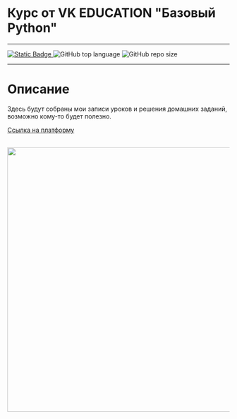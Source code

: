 # Курс от VK EDUCATION "Базовый Python"
____
<p align="left">
  <a href="https://github.com/svyatoslav-rozhdestvenskiy">
    <img alt="Static Badge" src="https://img.shields.io/badge/vk_base_python-%23000000?style=plastic&label=svyatoslav-rozhdestvenskiy&labelColor=%23008000">
  </a>
  <img alt="GitHub top language" src="https://img.shields.io/github/languages/top/svyatoslav-rozhdestvenskiy/vk_base_python?style=plastic&logoColor=008000&labelColor=008000&color=000000">
  <img alt="GitHub repo size" src="https://img.shields.io/github/repo-size/svyatoslav-rozhdestvenskiy/vk_base_python?style=plastic&labelColor=008000&color=000000">

</p>

____
# Описание

Здесь будут собраны мои записи уроков и решения домашних заданий, возможно кому-то будет полезно.

<a href="https://education.vk.company/curriculum/program/main/">
    Ссылка на платформу 
</a>
<br>
<br>
<p align="center">
 <img width="600" src="https://i.gifer.com/embedded/download/rkb.gif"/>
</p>